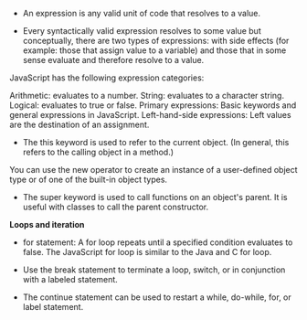 - An expression is any valid unit of code that resolves to a value.

- Every syntactically valid expression resolves to some value but conceptually,
 there are two types of expressions: with side effects (for example: those that assign value to a variable) and
 those that in some sense evaluate and therefore resolve to a value.

JavaScript has the following expression categories:

Arithmetic: evaluates to a number.
String: evaluates to a character string.
Logical: evaluates to true or false. 
Primary expressions: Basic keywords and general expressions in JavaScript.
Left-hand-side expressions: Left values are the destination of an assignment.

- The this keyword is used to refer to the current object.
 (In general, this refers to the calling object in a method.)

You can use the new operator to create an instance of a user-defined 
object type or of one of the built-in object types.


- The super keyword is used to call functions on an object's parent. 
It is useful with classes to call the parent constructor.

**Loops and iteration**

- for statement:
A for loop repeats until a specified condition evaluates to false.
 The JavaScript for loop is similar to the Java and C for loop.

- Use the break statement to terminate a loop, switch, or in conjunction with a labeled statement.

- The continue statement can be used to restart a while, do-while, for, or label statement.